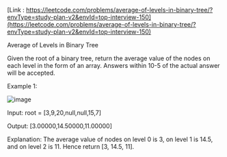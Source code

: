 [Link : https://leetcode.com/problems/average-of-levels-in-binary-tree/?envType=study-plan-v2&envId=top-interview-150](https://leetcode.com/problems/average-of-levels-in-binary-tree/?envType=study-plan-v2&envId=top-interview-150)

Average of Levels in Binary Tree

Given the root of a binary tree, return the average value of the nodes on each level in the form of an array. Answers within 10-5 of the actual answer will be accepted.
 

Example 1:

![image](https://github.com/Viv0508/100-days-of-code/assets/95094911/497a1268-8435-4468-ae81-f571fc29f011)

Input: root = [3,9,20,null,null,15,7]

Output: [3.00000,14.50000,11.00000]

Explanation: The average value of nodes on level 0 is 3, on level 1 is 14.5, and on level 2 is 11.
Hence return [3, 14.5, 11].
